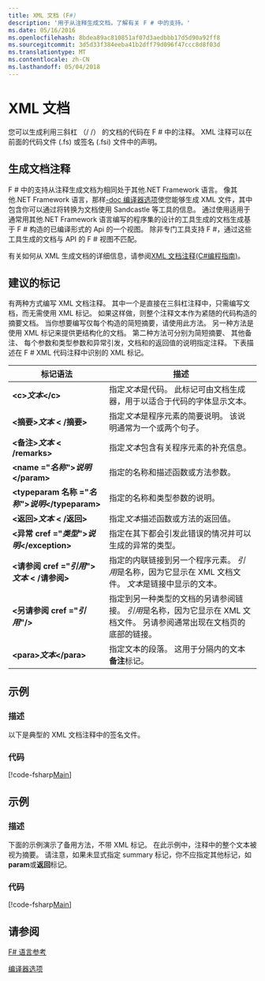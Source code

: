 ```yaml
---
title: XML 文档 (F#)
description: '用于从注释生成文档，了解有关 F # 中的支持。'
ms.date: 05/16/2016
ms.openlocfilehash: 8bdea89ac810851af07d3aedbbb17d5d90a92ff8
ms.sourcegitcommit: 3d5d33f384eeba41b2dff79d096f47ccc8d8f03d
ms.translationtype: MT
ms.contentlocale: zh-CN
ms.lasthandoff: 05/04/2018
---
```

# <a name="xml-documentation"></a>XML 文档

您可以生成利用三斜杠 （/ /） 的文档的代码在 F # 中的注释。 XML 注释可以在前面的代码文件 (.fs) 或签名 (.fsi) 文件中的声明。


## <a name="generating-documentation-from-comments"></a>生成文档注释
F # 中的支持从注释生成文档为相同处于其他.NET Framework 语言。 像其他.NET Framework 语言，那样[-doc 编译器选项](https://msdn.microsoft.com/library/434394ae-0d4a-459c-a684-bffede519a04)使您能够生成 XML 文件，其中包含你可以通过将转换为文档使用 Sandcastle 等工具的信息。 通过使用适用于通常用其他.NET Framework 语言编写的程序集的设计的工具生成的文档生成基于 F # 构造的已编译形式的 Api 的一个视图。 除非专门工具支持 F #，通过这些工具生成的文档与 API 的 F # 视图不匹配。

有关如何从 XML 生成文档的详细信息，请参阅[XML 文档注释&#40;C&#35;编程指南&#41;](https://msdn.microsoft.com/library/b2s063f7)。


## <a name="recommended-tags"></a>建议的标记
有两种方式编写 XML 文档注释。 其中一个是直接在三斜杠注释中，只需编写文档，而无需使用 XML 标记。 如果这样做，则整个注释文本作为紧随的代码构造的摘要文档。 当你想要编写仅每个构造的简短摘要，请使用此方法。 另一种方法是使用 XML 标记来提供更结构化的文档。 第二种方法可分别为简短摘要、 其他备注、 每个参数和类型参数和异常引发，文档和的返回值的说明指定注释。 下表描述在 F # XML 代码注释中识别的 XML 标记。



|标记语法|描述|
|----------|-----------|
|**&lt;c&gt;***文本***&lt;/c&gt;**|指定*文本*是代码。 此标记可由文档生成器，用于以适合于代码的字体显示文本。|
|**&lt;摘要&gt;***文本*** &lt; /摘要&gt;**|指定*文本*是程序元素的简要说明。 该说明通常为一个或两个句子。|
|**&lt;备注&gt;***文本*** &lt; /remarks&gt;**|指定*文本*包含有关程序元素的补充信息。|
|**&lt;name ="***名称***"&gt;***说明***&lt;/param&gt;**|指定的名称和描述函数或方法参数。|
|**&lt;typeparam 名称 ="***名称***"&gt;***说明***&lt;/typeparam&gt;**|指定的名称和类型参数的说明。|
|**&lt;返回&gt;***文本*** &lt; /返回&gt;**|指定*文本*描述函数或方法的返回值。|
|**&lt;异常 cref ="***类型***"&gt;***说明***&lt;/exception&gt;**|指定在其下都会引发此错误的情况并可以生成的异常的类型。|
|**&lt;请参阅 cref ="***引用***"&gt;***文本*** &lt; /请参阅&gt;**|指定的内联链接到另一个程序元素。 *引用*是名称，因为它显示在 XML 文档文件。 *文本*是链接中显示的文本。|
|**&lt;另请参阅 cref ="***引用***"/&gt;**|指定到另一种类型的文档的另请参阅链接。 *引用*是名称，因为它显示在 XML 文档文件。 另请参阅通常出现在文档页的底部的链接。|
|**&lt;para&gt;***文本***&lt;/para&gt;**|指定文本的段落。 这用于分隔内的文本**备注**标记。|

## <a name="example"></a>示例

### <a name="description"></a>描述
以下是典型的 XML 文档注释中的签名文件。


### <a name="code"></a>代码
[!code-fsharp[Main](../../../samples/snippets/fsharp/lang-ref-2/snippet7101.fs)]
    
## <a name="example"></a>示例

### <a name="description"></a>描述
下面的示例演示了备用方法，不带 XML 标记。 在此示例中，注释中的整个文本被视为摘要。 请注意，如果未显式指定 summary 标记，你不应指定其他标记，如**param**或**返回**标记。


### <a name="code"></a>代码
[!code-fsharp[Main](../../../samples/snippets/fsharp/lang-ref-2/snippet7102.fs)]
    
## <a name="see-also"></a>请参阅
[F# 语言参考](index.md)

[编译器选项](compiler-options.md)
